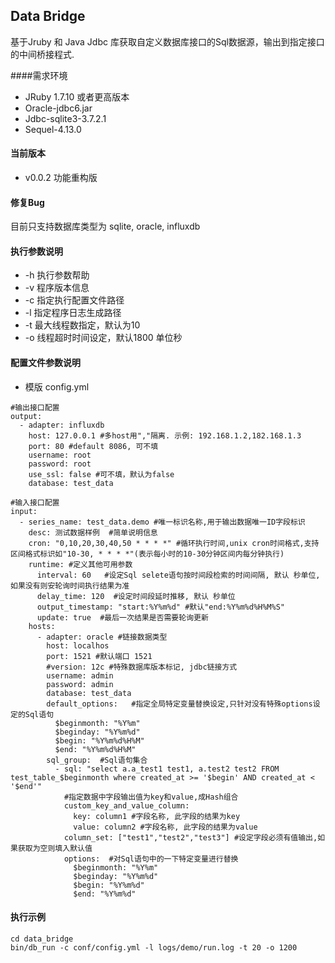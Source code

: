 ## Data Bridge

  基于Jruby 和 Java Jdbc 库获取自定义数据库接口的Sql数据源，输出到指定接口的中间桥接程式.

####需求环境

  * JRuby 1.7.10 或者更高版本
  * Oracle-jdbc6.jar
  * Jdbc-sqlite3-3.7.2.1
  * Sequel-4.13.0

#### 当前版本  

  * v0.0.2 功能重构版

#### 修复Bug

  目前只支持数据库类型为 sqlite, oracle, influxdb

#### 执行参数说明  

  +  -h 执行参数帮助
  +  -v 程序版本信息
  +  -c 指定执行配置文件路径
  +  -l 指定程序日志生成路径
  +  -t 最大线程数指定，默认为10
  +  -o 线程超时时间设定，默认1800 单位秒

#### 配置文件参数说明
  + 模版 config.yml

  ```
  #输出接口配置
  output:
    - adapter: influxdb
      host: 127.0.0.1 #多host用","隔离. 示例: 192.168.1.2,182.168.1.3
      port: 80 #default 8086, 可不填
      username: root
      password: root
      use_ssl: false #可不填，默认为false
      database: test_data

  #输入接口配置
  input:
    - series_name: test_data.demo #唯一标识名称,用于输出数据唯一ID字段标识
      desc: 测试数据样例  #简单说明信息
      cron: "0,10,20,30,40,50 * * * *" #循环执行时间,unix cron时间格式,支持区间格式标识如"10-30, * * * *"(表示每小时的10-30分钟区间内每分钟执行)
      runtime: #定义其他可用参数
        interval: 60   #设定Sql selete语句按时间段检索的时间间隔, 默认 秒单位, 如果没有则安轮询时间执行结果为准
        delay_time: 120  #设定时间段延时推移, 默认 秒单位
        output_timestamp: "start:%Y%m%d" #默认"end:%Y%m%d%H%M%S"
        update: true  #最后一次结果是否需要轮询更新
      hosts:
        - adapter: oracle #链接数据类型
          host: localhos
          port: 1521 #默认端口 1521
          #version: 12c #特殊数据库版本标记, jdbc链接方式
          username: admin
          password: admin
          database: test_data
          default_options:   #指定全局特定变量替换设定,只针对没有特殊options设定的Sql语句
            $beginmonth: "%Y%m"
            $beginday: "%Y%m%d"
            $begin: "%Y%m%d%H%M"
            $end: "%Y%m%d%H%M"
          sql_group:  #Sql语句集合
            - sql: "select a.a_test1 test1, a.test2 test2 FROM test_table_$beginmonth where created_at >= '$begin' AND created_at < '$end'"
              #指定数据中字段输出值为key和value,成Hash组合
              custom_key_and_value_column:
                key: column1 #字段名称, 此字段的结果为key
                value: column2 #字段名称, 此字段的结果为value
              column_set: ["test1","test2","test3"] #设定字段必须有值输出,如果获取为空则填入默认值
              options:  #对Sql语句中的一下特定变量进行替换
                $beginmonth: "%Y%m"
                $beginday: "%Y%m%d"
                $begin: "%Y%m%d"
                $end: "%Y%m%d"

  ```

#### 执行示例

  ```
  cd data_bridge
  bin/db_run -c conf/config.yml -l logs/demo/run.log -t 20 -o 1200
  ```
